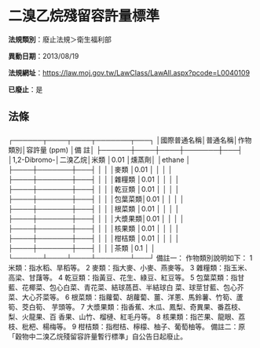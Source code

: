 # 二溴乙烷殘留容許量標準

**法規類別**：廢止法規＞衛生福利部

**異動日期**：2013/08/19  

**法規網址**：https://law.moj.gov.tw/LawClass/LawAll.aspx?pcode=L0040109

**已廢止**：是



## 法條
##### 
┌──────┬────┬────┬───────┬───┐
│國際普通名稱│普通名稱│作物類別│容許量 (ppm)  │備  註│
├──────┼────┼────┼───────┼───┤
│1,2-Dibromo-│二溴乙烷│米類    │0.01          │燻蒸劑│
│ethane      │        ├────┼───────┼───┤
│            │        │麥類    │0.01          │      │
│            │        ├────┼───────┼───┤
│            │        │雜糧類  │0.01          │      │
│            │        ├────┼───────┼───┤
│            │        │乾豆類  │0.01          │      │
│            │        ├────┼───────┼───┤
│            │        │包葉菜類│0.01          │      │
│            │        ├────┼───────┼───┤
│            │        │根菜類  │0.01          │      │
│            │        ├────┼───────┼───┤
│            │        │大漿果類│0.01          │      │
│            │        ├────┼───────┼───┤
│            │        │核果類  │0.01          │      │
│            │        ├────┼───────┼───┤
│            │        │柑桔類  │0.01          │      │
│            │        ├────┼───────┼───┤
│            │        │茶類    │0.1           │      │
└──────┴────┴────┴───────┴───┘
備註一：
作物類別說明如下：
1 米類：指水稻、旱稻等。
2 麥類：指大麥、小麥、燕麥等。
3 雜糧類：指玉米、高梁、甘藷等。
4 乾豆類：指黃豆、花生、綠豆、紅豆等。
5 包葉菜類：指甘藍、花椰菜、包心白菜、青花菜、結球萵苣、半結球白
  菜、球莖甘藍、包心芥菜、大心芥菜等。
6 根菜類：指蘿蔔、胡蘿蔔、薑、洋蔥、馬鈴薯、竹筍、蘆筍、茭白筍、
  芋頭等。
7 大漿果類：指香蕉、木瓜、鳳梨、奇異果、番荔枝、  梨、火龍果、百
  香果、山竹、榴槤、紅毛丹等。
8 核果類：指芒果、龍眼、荔枝、枇杷、楊梅等。
9 柑桔類：指柑桔、檸檬、柚子、葡萄柚等。
備註二：原「穀物中二溴乙烷殘留容許量暫行標準」自公告日起廢止。


